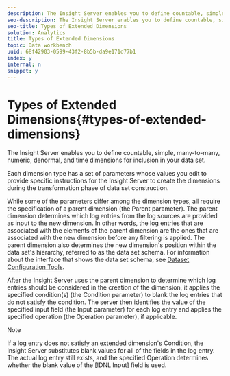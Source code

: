 ```yaml
---
description: The Insight Server enables you to define countable, simple, many-to-many, numeric, denormal, and time dimensions for inclusion in your data set.
seo-description: The Insight Server enables you to define countable, simple, many-to-many, numeric, denormal, and time dimensions for inclusion in your data set.
seo-title: Types of Extended Dimensions
solution: Analytics
title: Types of Extended Dimensions
topic: Data workbench
uuid: 68f42903-0599-43f2-8b5b-da9e171d77b1
index: y
internal: n
snippet: y
---
```


# Types of Extended Dimensions{#types-of-extended-dimensions}

The Insight Server enables you to define countable, simple, many-to-many, numeric, denormal, and time dimensions for inclusion in your data set.

 Each dimension type has a set of parameters whose values you edit to provide specific instructions for the Insight Server to create the dimensions during the transformation phase of data set construction.

While some of the parameters differ among the dimension types, all require the specification of a parent dimension (the Parent parameter). The parent dimension determines which log entries from the log sources are provided as input to the new dimension. In other words, the log entries that are associated with the elements of the parent dimension are the ones that are associated with the new dimension before any filtering is applied. The parent dimension also determines the new dimension's position within the data set's hierarchy, referred to as the data set schema. For information about the interface that shows the data set schema, see [Dataset Configuration Tools](../../../../home/c-dataset-const-proc/c-dataset-config-tools/c-dataset-config-tools.md#concept-6e058b7691834cf79dcfd1573f78d4f5).

After the Insight Server uses the parent dimension to determine which log entries should be considered in the creation of the dimension, it applies the specified condition(s) (the Condition parameter) to blank the log entries that do not satisfy the condition. The server then identifies the value of the specified input field (the Input parameter) for each log entry and applies the specified operation (the Operation parameter), if applicable.

>[!NOTE]
>
>If a log entry does not satisfy an extended dimension's Condition, the Insight Server substitutes blank values for all of the fields in the log entry. The actual log entry still exists, and the specified Operation determines whether the blank value of the [!DNL Input] field is used.

